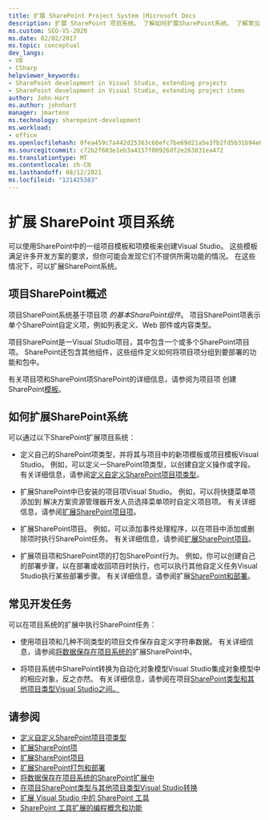 ```yaml
---
title: 扩展 SharePoint Project System |Microsoft Docs
description: 扩展 SharePoint 项目系统。 了解如何扩展SharePoint系统。 了解常见的开发任务。
ms.custom: SEO-VS-2020
ms.date: 02/02/2017
ms.topic: conceptual
dev_langs:
- VB
- CSharp
helpviewer_keywords:
- SharePoint development in Visual Studio, extending projects
- SharePoint development in Visual Studio, extending project items
author: John-Hart
ms.author: johnhart
manager: jmartens
ms.technology: sharepoint-development
ms.workload:
- office
ms.openlocfilehash: 0fea459c7a442d25363c66efc7be69d21a5e3fb2fd5b31b94e8f09665415d872
ms.sourcegitcommit: c72b2f603e1eb3a4157f00926df2e263831ea472
ms.translationtype: MT
ms.contentlocale: zh-CN
ms.lasthandoff: 08/12/2021
ms.locfileid: "121425383"
---
```

# <a name="extend-the-sharepoint-project-system"></a>扩展 SharePoint 项目系统
  可以使用SharePoint中的一组项目模板和项模板来创建Visual Studio。 这些模板满足许多开发方案的要求，但你可能会发现它们不提供所需功能的情况。 在这些情况下，可以扩展SharePoint系统。

## <a name="overview-of-the-sharepoint-project-system"></a>项目SharePoint概述
 项目SharePoint系统基于项目项 *的基本SharePoint组件*。 项目SharePoint项表示单个SharePoint自定义项，例如列表定义、Web 部件或内容类型。

 项目SharePoint是一Visual Studio项目，其中包含一个或多个SharePoint项目项。 SharePoint还包含其他组件，这些组件定义如何将项目项分组到要部署的功能和包中。

 有关项目项和SharePoint项SharePoint的详细信息，请参阅为项目项 创建SharePoint[模板](../sharepoint/creating-item-templates-and-project-templates-for-sharepoint-project-items.md)。

## <a name="how-to-extend-the-sharepoint-project-system"></a>如何扩展SharePoint系统
 可以通过以下SharePoint扩展项目系统：

- 定义自己的SharePoint项类型，并将其与项目中的新项模板或项目模板Visual Studio。 例如，可以定义一SharePoint项类型，以创建自定义操作或字段。 有关详细信息，请参阅[定义自定义SharePoint项目项类型](../sharepoint/defining-custom-sharepoint-project-item-types.md)。

- 扩展SharePoint中已安装的项目项Visual Studio。 例如，可以将快捷菜单项添加到 解决方案资源管理器开发人员选择菜单项时自定义项目项。 有关详细信息，请参阅[扩展SharePoint项目项](../sharepoint/extending-sharepoint-project-items.md)。

- 扩展SharePoint项目。 例如，可以添加事件处理程序，以在项目中添加或删除项时执行SharePoint任务。 有关详细信息，请参阅[扩展SharePoint项目](../sharepoint/extending-sharepoint-projects.md)。

- 扩展项目项和SharePoint项的打包SharePoint行为。 例如，你可以创建自己的部署步骤，以在部署或收回项目时执行，也可以执行其他自定义任务Visual Studio执行某些部署步骤。 有关详细信息，请参阅扩展[SharePoint和部署](../sharepoint/extending-sharepoint-packaging-and-deployment.md)。

## <a name="common-development-tasks"></a>常见开发任务
 可以在项目系统的扩展中执行SharePoint任务：

- 使用项目项和几种不同类型的项目文件保存自定义字符串数据。 有关详细信息，请参阅[将数据保存在项目系统的](../sharepoint/saving-data-in-extensions-of-the-sharepoint-project-system.md)扩展SharePoint中。

- 将项目系统中SharePoint转换为自动化对象模型Visual Studio集成对象模型中的相应对象，反之亦然。 有关详细信息，请参阅在项目[SharePoint类型和其他项目类型Visual Studio之间。](../sharepoint/converting-between-sharepoint-project-system-types-and-other-visual-studio-project-types.md)

## <a name="see-also"></a>请参阅
- [定义自定义SharePoint项目项类型](../sharepoint/defining-custom-sharepoint-project-item-types.md)
- [扩展SharePoint项](../sharepoint/extending-sharepoint-project-items.md)
- [扩展SharePoint项目](../sharepoint/extending-sharepoint-projects.md)
- [扩展SharePoint打包和部署](../sharepoint/extending-sharepoint-packaging-and-deployment.md)
- [将数据保存在项目系统的SharePoint扩展中](../sharepoint/saving-data-in-extensions-of-the-sharepoint-project-system.md)
- [在项目SharePoint类型与其他项目类型Visual Studio转换](../sharepoint/converting-between-sharepoint-project-system-types-and-other-visual-studio-project-types.md)
- [扩展 Visual Studio 中的 SharePoint 工具](../sharepoint/extending-the-sharepoint-tools-in-visual-studio.md)
- [SharePoint 工具扩展的编程概念和功能](../sharepoint/programming-concepts-and-features-for-sharepoint-tools-extensions.md)

